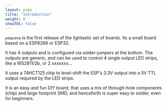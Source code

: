 ```yaml
---
layout: page
title: "Introduction"
weight: 0
showTOC: false
---
```


`pequena` is the first release of the lightastic set of boards. Its a small board based on a ESP8266 or ESP32.

It has 4 outputs and is configured via solder-jumpers at the bottom. The outputs are generic, and can be used to control 4 single output LED strips, like a WS2811/2b, or 2 xxxxxxx...

It uses a 74HCT125 chip to level-shift the ESP's 3.3V output into a 5V TTL output required by the LED strips.

It is an easy and fun DIY board, that uses a mix of through-hole components (chip) and large footprint SMD, and henceforth is super easy to solder, even for beginners.